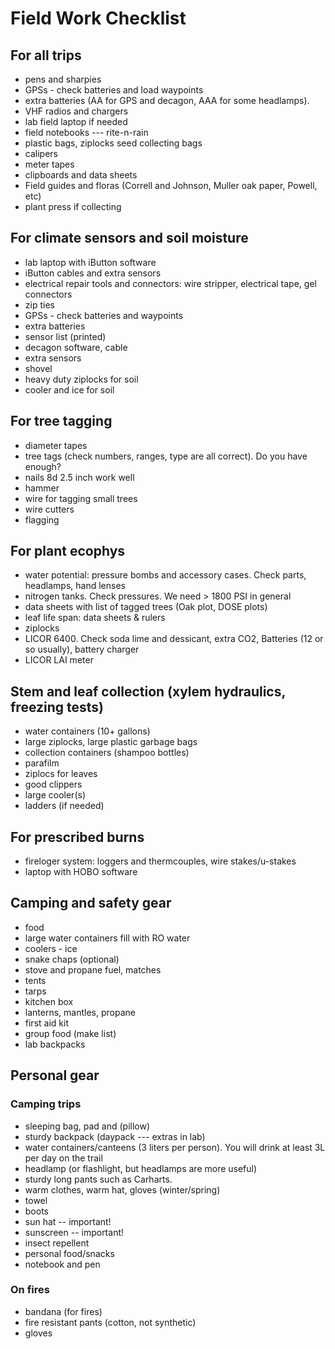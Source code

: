 Field Work Checklist
====================

For all trips
-------------

- pens and sharpies
- GPSs - check batteries and load waypoints
- extra batteries (AA for GPS and decagon, AAA for some headlamps).
- VHF radios and chargers
- lab field laptop if needed
- field notebooks --- rite-n-rain
- plastic bags, ziplocks seed collecting bags
- calipers
- meter tapes
- clipboards and data sheets
- Field guides and floras (Correll and Johnson, Muller oak paper, Powell, etc)
- plant press if collecting


For climate sensors and soil moisture
-------------------------------------

- lab laptop with iButton software
- iButton cables and extra sensors
- electrical repair tools and connectors: wire stripper, electrical tape, gel connectors
- zip ties
- GPSs - check batteries and waypoints
- extra batteries
- sensor list (printed)
- decagon software, cable
- extra sensors
- shovel
- heavy duty ziplocks for soil
- cooler and ice for soil
  
For tree tagging
----------------

- diameter tapes
- tree tags (check numbers, ranges, type are all correct). Do you have enough?
- nails 8d 2.5 inch work well
- hammer
- wire for tagging small trees
- wire cutters
- flagging

For plant ecophys
-----------------

- water potential: pressure bombs and accessory cases. Check parts, headlamps, hand lenses
- nitrogen tanks. Check pressures. We need > 1800 PSI in general
- data sheets with list of tagged trees (Oak plot, DOSE plots) 
- leaf life span: data sheets & rulers
- ziplocks
- LICOR 6400.  Check soda lime and dessicant, extra CO2, Batteries (12 or so usually), battery charger
- LICOR LAI meter
  
Stem and leaf collection (xylem hydraulics, freezing tests)
-----------------------------------------------------------

- water containers (10+ gallons)
- large ziplocks, large plastic garbage bags
- collection containers (shampoo bottles)
- parafilm
- ziplocs for leaves
- good clippers
- large cooler(s)
- ladders (if needed)

For prescribed burns
--------------------
- fireloger system: loggers and thermcouples, wire stakes/u-stakes
- laptop with HOBO software
  
Camping and safety gear
-----------------------

- food
- large water containers fill with RO water
- coolers - ice
- snake chaps (optional)
- stove and propane fuel, matches
- tents
- tarps
- kitchen box
- lanterns, mantles, propane
- first aid kit
- group food (make list)
- lab backpacks

Personal gear
-------------

### Camping trips ###
 
- sleeping bag, pad and (pillow)
- sturdy backpack (daypack --- extras in lab)
- water containers/canteens (3 liters per person).  You will drink at least 3L per day on the trail
- headlamp (or flashlight, but headlamps are more useful)
- sturdy long pants such as Carharts.
- warm clothes, warm hat, gloves (winter/spring)
- towel
- boots
- sun hat -- important!
- sunscreen -- important!
- insect repellent
- personal food/snacks
- notebook and pen

### On fires ###

- bandana (for fires)
- fire resistant pants (cotton, not synthetic)
- gloves

